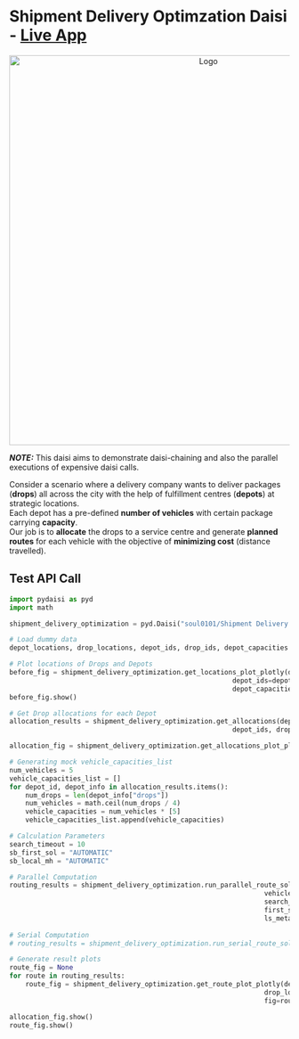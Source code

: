 # Shipment Delivery Optimzation Daisi - [Live App](https://app.daisi.io/daisies/soul0101/Shipment%20Delivery%20Optimization/app)

<p align="center">
    <img src="https://user-images.githubusercontent.com/53980340/192162625-dc3a7ac9-1df6-4e45-b4ab-ba165da3f4bf.png" alt="Logo" width="700">        
</p>


**_NOTE:_** This daisi aims to demonstrate daisi-chaining and also the parallel executions of expensive daisi calls. 

Consider a scenario where a delivery company wants to deliver packages (__drops__) all across the city with the help of 
fulfillment centres (__depots__) at strategic locations. <br>
Each depot has a pre-defined __number of vehicles__ with certain package carrying __capacity__. <br>
Our job is to __allocate__ the drops to a service centre and generate __planned routes__ for each vehicle with the objective of __minimizing cost__ (distance travelled).

## Test API Call

```python
import pydaisi as pyd
import math 

shipment_delivery_optimization = pyd.Daisi("soul0101/Shipment Delivery Optimization")

# Load dummy data
depot_locations, drop_locations, depot_ids, drop_ids, depot_capacities = shipment_delivery_optimization.get_dummy_data().value

# Plot locations of Drops and Depots
before_fig = shipment_delivery_optimization.get_locations_plot_plotly(depot_locations, drop_locations, 
                                                        depot_ids=depot_ids, drop_ids=drop_ids, 
                                                        depot_capacities=depot_capacities).value
before_fig.show()

# Get Drop allocations for each Depot
allocation_results = shipment_delivery_optimization.get_allocations(depot_locations, drop_locations, 
                                                        depot_ids, drop_ids, depot_capacities).value

allocation_fig = shipment_delivery_optimization.get_allocations_plot_plotly(allocation_results).value

# Generating mock vehicle_capacities_list
num_vehicles = 5
vehicle_capacities_list = []
for depot_id, depot_info in allocation_results.items():
    num_drops = len(depot_info["drops"])
    num_vehicles = math.ceil(num_drops / 4)
    vehicle_capacities = num_vehicles * [5]
    vehicle_capacities_list.append(vehicle_capacities)

# Calculation Parameters
search_timeout = 10
sb_first_sol = "AUTOMATIC"
sb_local_mh = "AUTOMATIC"

# Parallel Computation
routing_results = shipment_delivery_optimization.run_parallel_route_solver(allocation_results, 
                                                                vehicle_capacities_list, 
                                                                search_timeout=search_timeout, 
                                                                first_sol_strategy=sb_first_sol, 
                                                                ls_metaheuristic=sb_local_mh).value
                   
# Serial Computation
# routing_results = shipment_delivery_optimization.run_serial_route_solver(allocation_results, vehicle_capacities_list, search_timeout=search_timeout, first_sol_strategy=sb_first_sol, ls_metaheuristic=sb_local_mh).value

# Generate result plots    
route_fig = None
for route in routing_results:
    route_fig = shipment_delivery_optimization.get_route_plot_plotly(depot_locations, 
                                                                drop_locations, route, 
                                                                fig=route_fig).value

allocation_fig.show()
route_fig.show()
```
